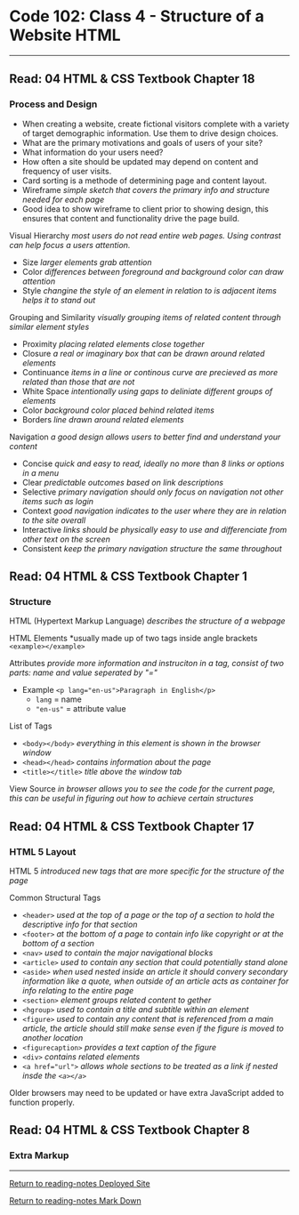 # Code 102: Class 4 - Structure of a Website HTML

***

## Read: 04 HTML & CSS Textbook Chapter 18

### Process and Design

- When creating a website, create fictional visitors complete with a variety of target demographic information. Use them to drive design choices.
- What are the primary motivations and goals of users of your site?
- What information do your users need?
- How often a site should be updated may depend on content and frequency of user visits.
- Card sorting is a methode of determining page and content layout.
- Wireframe *simple sketch that covers the primary info and structure needed for each page*
- Good idea to show wireframe to client prior to showing design, this ensures that content and functionality drive the page build.

Visual Hierarchy *most users do not read entire web pages. Using contrast can help focus a users attention.*

- Size *larger elements grab attention*
- Color *differences between foreground and background color can draw attention*
- Style *changine the style of an element in relation to is adjacent items helps it to stand out*

Grouping and Similarity *visually grouping items of related content through similar element styles*

- Proximity *placing related elements close together*
- Closure *a real or imaginary box that can be drawn around related elements*
- Continuance *items in a line or continous curve are precieved as more related than those that are not*
- White Space *intentionally using gaps to deliniate different groups of elements*
- Color *background color placed behind related items*
- Borders *line drawn around related elements*

Navigation *a good design allows users to better find and understand your content*

- Concise *quick and easy to read, ideally no more than 8 links or options in a menu*
- Clear *predictable outcomes based on link descriptions*
- Selective *primary navigation should only focus on navigation not other items such as login*
- Context *good navigation indicates to the user where they are in relation to the site overall*
- Interactive *links should be physically easy to use and differenciate from other text on the screen*
- Consistent *keep the primary navigation structure the same throughout*

## Read: 04 HTML & CSS Textbook Chapter 1

### Structure

HTML (Hypertext Markup Language) *describes the structure of a webpage*

HTML Elements *usually made up of two tags inside angle brackets `<example></example>`

Attributes *provide more information and instruciton in a tag, consist of two parts: name and value seperated by "="*

- Example `<p lang="en-us">Paragraph in English</p>`
  - `lang` = name
  - `"en-us"` = attribute value



List of Tags

- `<body></body>` *everything in this element is shown in the browser window*
- `<head></head>` *contains information about the page*
- `<title></title>` *title above the window tab*

View Source *in browser allows you to see the code for the current page, this can be useful in figuring out how to achieve certain structures*

## Read: 04 HTML & CSS Textbook Chapter 17

### HTML 5 Layout

HTML 5 *introduced new tags that are more specific for the structure of the page*

Common Structural Tags
 - `<header>` *used at the top of a page or the top of a section to hold the descriptive info for that section*
 - `<footer>` *at the bottom of a page to contain info like copyright or at the bottom of a section*
 - `<nav>` *used to contain the major navigational blocks*
 - `<article>` *used to contain any section that could potentially stand alone*
 - `<aside>` *when used nested inside an article it should convery secondary information like a quote, when outside of an article acts as container for info relating to the entire page*
 - `<section>` *element groups related content to gether*
 - `<hgroup>` *used to contain a title and subtitle within an element*
 - `<figure>` *used to contain any content that is referenced from a main article, the article should still make sense even if the figure is moved to another location*
 - `<figurecaption>` *provides a text caption of the figure*
 - `<div>` *contains related elements*
 - `<a href="url">` *allows whole sections to be treated as a link if nested insde the `<a></a>`*

 Older browsers may need to be updated or have extra JavaScript added to function properly.

 ## Read: 04 HTML & CSS Textbook Chapter 8

### Extra Markup





***
[Return to reading-notes Deployed Site](https://paneks19.github.io/reading-notes/)

[Return to reading-notes Mark Down](https://github.com/paneks19/reading-notes)
